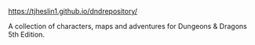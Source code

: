 https://tjheslin1.github.io/dndrepository/

A collection of characters, maps and adventures for Dungeons & Dragons 5th Edition.
